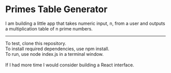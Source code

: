 # Primes Table Generator

I am building a little app that takes numeric input, n, from a user and outputs a multiplication table of n prime numbers. 

---
To test, clone this repository.\
To install required dependencies, use npm install.\
To run, use node index.js in a terminal window.\
\
If I had more time I would consider building a React interface.
